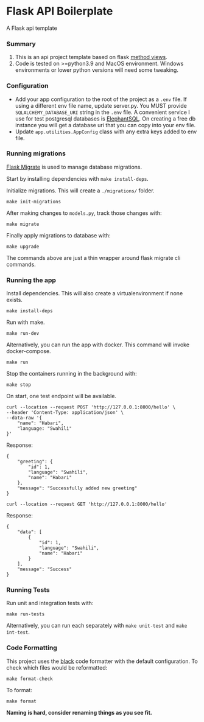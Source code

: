 # Flask API Boilerplate
A Flask api template

### Summary
1. This is an api project template based on flask [method views](https://flask.palletsprojects.com/en/2.0.x/views/).
2. Code is tested on >=python3.9 and MacOS environment. Windows environments or lower python versions will need some tweaking.

### Configuration
- Add your app configuration to the root of the project as a `.env` file. If using a different env file name, update server.py. You MUST provide `SQLALCHEMY_DATABASE_URI` string in the `.env` file. A convenient service I use for test postgresql databases is [ElephantSQL](https://www.elephantsql.com/). On creating a free db instance you will get a database uri that you can copy into your env file.
- Update `app.utilities.AppConfig` class with any extra keys added to env file.

### Running migrations
[Flask Migrate](https://flask-migrate.readthedocs.io/en/latest/) is used to manage database migrations.

Start by installing dependencies with `make install-deps`.

Initialize migrations. This will create a `./migrations/` folder.
```
make init-migrations
```
After making changes to `models.py`, track those changes with:
```
make migrate
```
Finally apply migrations to database with:
```
make upgrade
```
The commands above are just a thin wrapper around flask migrate cli commands.


### Running the app
Install dependencies. This will also create a virtualenvironment if none exists.  
```
make install-deps
```  

Run with make.
```
make run-dev
```

Alternatively, you can run  the app with docker. This command will invoke docker-compose.
```
make run
```

Stop the containers running in the background with:
```
make stop
```

On start, one test endpoint will be available.
```
curl --location --request POST 'http://127.0.0.1:8000/hello' \
--header 'Content-Type: application/json' \
--data-raw '{
    "name": "Habari",
    "language: "Swahili"
}'
```
Response:
```
{
    "greeting": {
        "id": 1,
        "language": "Swahili",
        "name": "Habari"
    },
    "message": "Successfully added new greeting"
}
```

```
curl --location --request GET 'http://127.0.0.1:8000/hello'
```
Response:
```
{
    "data": [
        {
            "id": 1,
            "language": "Swahili",
            "name": "Habari"
        }
    ],
    "message": "Success"
}
```

### Running Tests
Run unit and integration tests with:
```
make run-tests
```

Alternatively, you can run each separately with `make unit-test` and `make int-test`.

### Code Formatting
This project uses the [black](https://black.readthedocs.io/en/stable/) code formatter with the default configuration.
To check which files would be reformatted:  

```
make format-check
```  

To format:
```
make format
```  


**Naming is hard, consider renaming things as you see fit.**